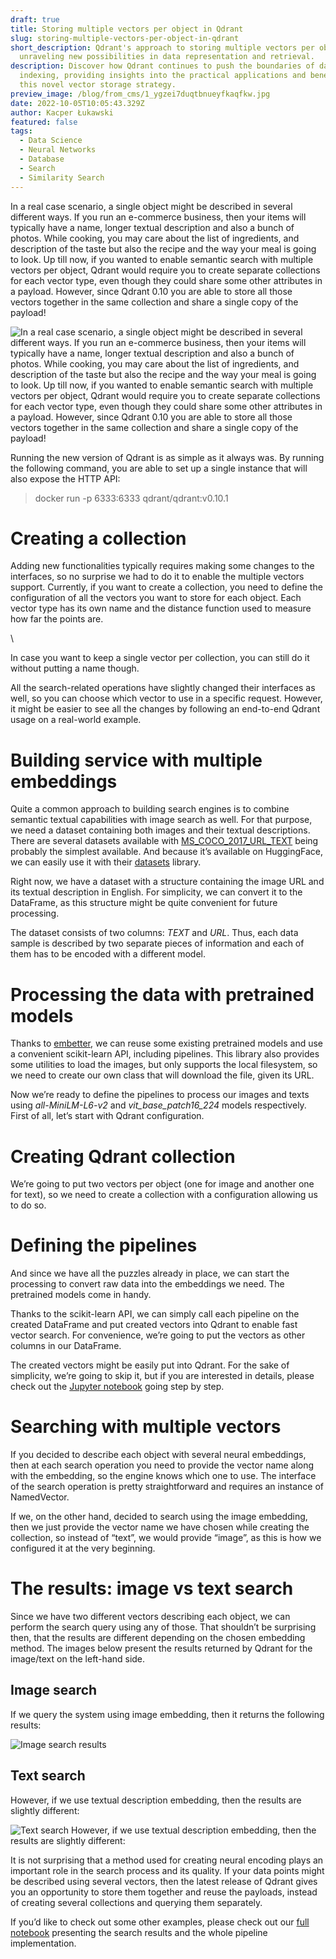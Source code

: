 ```yaml
---
draft: true
title: Storing multiple vectors per object in Qdrant
slug: storing-multiple-vectors-per-object-in-qdrant
short_description: Qdrant's approach to storing multiple vectors per object,
  unraveling new possibilities in data representation and retrieval.
description: Discover how Qdrant continues to push the boundaries of data
  indexing, providing insights into the practical applications and benefits of
  this novel vector storage strategy.
preview_image: /blog/from_cms/1_ygzei7duqtbnueyfkaqfkw.jpg
date: 2022-10-05T10:05:43.329Z
author: Kacper Łukawski
featured: false
tags:
  - Data Science
  - Neural Networks
  - Database
  - Search
  - Similarity Search
---
```

In a real case scenario, a single object might be described in several different ways. If you run an e-commerce business, then your items will typically have a name, longer textual description and also a bunch of photos. While cooking, you may care about the list of ingredients, and description of the taste but also the recipe and the way your meal is going to look. Up till now, if you wanted to enable semantic search with multiple vectors per object, Qdrant would require you to create separate collections for each vector type, even though they could share some other attributes in a payload. However, since Qdrant 0.10 you are able to store all those vectors together in the same collection and share a single copy of the payload!

![](/blog/from_cms/1_ygzei7duqtbnueyfkaqfkw.webp "In a real case scenario, a single object might be described in several different ways. If you run an e-commerce business, then your items will typically have a name, longer textual description and also a bunch of photos. While cooking, you may care about the list of ingredients, and description of the taste but also the recipe and the way your meal is going to look. Up till now, if you wanted to enable semantic search with multiple vectors per object, Qdrant would require you to create separate collections for each vector type, even though they could share some other attributes in a payload. However, since Qdrant 0.10 you are able to store all those vectors together in the same collection and share a single copy of the payload!")

Running the new version of Qdrant is as simple as it always was. By running the following command, you are able to set up a single instance that will also expose the HTTP API:

> docker run -p 6333:6333 qdrant/qdrant:v0.10.1

# Creating a collection

Adding new functionalities typically requires making some changes to the interfaces, so no surprise we had to do it to enable the multiple vectors support. Currently, if you want to create a collection, you need to define the configuration of all the vectors you want to store for each object. Each vector type has its own name and the distance function used to measure how far the points are.

<script src="https://gist.github.com/kacperlukawski/9d6c8330b7d4dd1cb1d7e07ba30181c5.js"></script>\

In case you want to keep a single vector per collection, you can still do it without putting a name though.

<script src="https://gist.github.com/kacperlukawski/2ba05929f41649cbb9c7bdea1b0ea8db.js"></script>

All the search-related operations have slightly changed their interfaces as well, so you can choose which vector to use in a specific request. However, it might be easier to see all the changes by following an end-to-end Qdrant usage on a real-world example.

# Building service with multiple embeddings

Quite a common approach to building search engines is to combine semantic textual capabilities with image search as well. For that purpose, we need a dataset containing both images and their textual descriptions. There are several datasets available with [MS_COCO_2017_URL_TEXT](https://huggingface.co/datasets/ChristophSchuhmann/MS_COCO_2017_URL_TEXT) being probably the simplest available. And because it’s available on HuggingFace, we can easily use it with their [datasets](https://huggingface.co/docs/datasets/index) library.

<script src="https://gist.github.com/kacperlukawski/c85cfb009cbfdca5b3f0a6321e3f823d.js"></script>

Right now, we have a dataset with a structure containing the image URL and its textual description in English. For simplicity, we can convert it to the DataFrame, as this structure might be quite convenient for future processing.

<script src="https://gist.github.com/kacperlukawski/b0c360e071ebd40dce242b1001430260.js"></script>

The dataset consists of two columns: *TEXT* and *URL*. Thus, each data sample is described by two separate pieces of information and each of them has to be encoded with a different model.

# Processing the data with pretrained models

Thanks to [embetter](https://github.com/koaning/embetter), we can reuse some existing pretrained models and use a convenient scikit-learn API, including pipelines. This library also provides some utilities to load the images, but only supports the local filesystem, so we need to create our own class that will download the file, given its URL.

<script src="https://gist.github.com/kacperlukawski/632f8c481eb651d8eb8004caa02b9edf.js"></script>

Now we’re ready to define the pipelines to process our images and texts using *all-MiniLM-L6-v2* and *vit_base_patch16_224* models respectively. First of all, let’s start with Qdrant configuration.

# Creating Qdrant collection

We’re going to put two vectors per object (one for image and another one for text), so we need to create a collection with a configuration allowing us to do so.

<script src="https://gist.github.com/kacperlukawski/3ade04b61364f13340216120f0f87651.js"></script>

# Defining the pipelines

And since we have all the puzzles already in place, we can start the processing to convert raw data into the embeddings we need. The pretrained models come in handy.

<script src="https://gist.github.com/kacperlukawski/7db2135b24ab8abebe06519b55e072d1.js"></script>

Thanks to the scikit-learn API, we can simply call each pipeline on the created DataFrame and put created vectors into Qdrant to enable fast vector search. For convenience, we’re going to put the vectors as other columns in our DataFrame.

<script src="https://gist.github.com/kacperlukawski/ccb153456881ccbbfd0b885be9a716eb.js"></script>

The created vectors might be easily put into Qdrant. For the sake of simplicity, we’re going to skip it, but if you are interested in details, please check out the [Jupyter notebook](https://gist.github.com/kacperlukawski/961aaa7946f55110abfcd37fbe869b8f) going step by step.

# Searching with multiple vectors

If you decided to describe each object with several neural embeddings, then at each search operation you need to provide the vector name along with the embedding, so the engine knows which one to use. The interface of the search operation is pretty straightforward and requires an instance of NamedVector.

<script src="https://gist.github.com/kacperlukawski/71a3f270cc42c0d3cf56c6b3ba2a0528.js"></script>

If we, on the other hand, decided to search using the image embedding, then we just provide the vector name we have chosen while creating the collection, so instead of “text”, we would provide “image”, as this is how we configured it at the very beginning.

# The results: image vs text search

Since we have two different vectors describing each object, we can perform the search query using any of those. That shouldn’t be surprising then, that the results are different depending on the chosen embedding method. The images below present the results returned by Qdrant for the image/text on the left-hand side.

## Image search

If we query the system using image embedding, then it returns the following results:

![](/blog/from_cms/0_5nqlmjznjkvdrjhj.webp "Image search results")

## Text search

However, if we use textual description embedding, then the results are slightly different:

![](/blog/from_cms/0_3sdgctswb99xtexl.webp "Text search However, if we use textual description embedding, then the results are slightly different:")

It is not surprising that a method used for creating neural encoding plays an important role in the search process and its quality. If your data points might be described using several vectors, then the latest release of Qdrant gives you an opportunity to store them together and reuse the payloads, instead of creating several collections and querying them separately.

If you’d like to check out some other examples, please check out our [full notebook](https://gist.github.com/kacperlukawski/961aaa7946f55110abfcd37fbe869b8f) presenting the search results and the whole pipeline implementation.